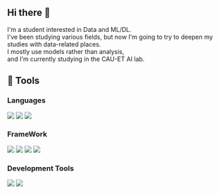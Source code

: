 ## Hi there 👋

I'm a student interested in Data and ML/DL.   
I've been studying various fields, but now I'm going to try to deepen my studies with data-related places.   
I mostly use models rather than analysis,   
and I'm currently studying in the CAU-ET AI lab.

## 🔧 Tools
### Languages
<img src="https://img.shields.io/badge/python-808080?style=for-the-badge&logo=python&logoColor=000000" /> <img src="https://img.shields.io/badge/MySQL-808080?style=for-the-badge&logo=MySQL&logoColor=000000" /> <img src="https://img.shields.io/badge/R-808080?style=for-the-badge&logo=R&logoColor=000000" />



### FrameWork
<img src="https://img.shields.io/badge/PyTorch-808080?style=for-the-badge&logo=PyTorch&logoColor=000000" /> <img src="https://img.shields.io/badge/scikit-learn-808080?style=for-the-badge&logo=scikit-learn&logoColor=000000" /> <img src="https://img.shields.io/badge/TensorFlow-808080?style=for-the-badge&logo=TensorFlow&logoColor=000000" /> <img src="https://img.shields.io/badge/Keras-808080?style=for-the-badge&logo=Keras&logoColor=000000" />

### Development Tools
<img src="https://img.shields.io/badge/VScode-808080?style=for-the-badge&logo=VScode&logoColor=000000" /> <img src="https://img.shields.io/badge/Anaconda-808080?style=for-the-badge&logo=Anaconda&logoColor=000000" />

<!--
**Noru-Kang/Noru-Kang** is a ✨ _special_ ✨ repository because its `README.md` (this file) appears on your GitHub profile.

Here are some ideas to get you started:

- 🔭 I’m currently working on ...
- 🌱 I’m currently learning ...
- 👯 I’m looking to collaborate on ...
- 🤔 I’m looking for help with ...
- 💬 Ask me about ...
- 📫 How to reach me: ...
- 😄 Pronouns: ...
- ⚡ Fun fact: ...
-->
